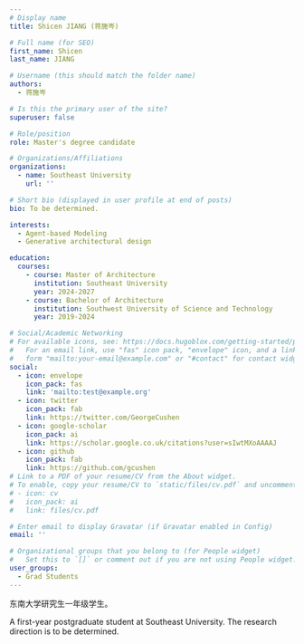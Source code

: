 ```yaml
---
# Display name
title: Shicen JIANG (蒋施岑)

# Full name (for SEO)
first_name: Shicen
last_name: JIANG

# Username (this should match the folder name)
authors:
  - 蒋施岑 

# Is this the primary user of the site?
superuser: false

# Role/position
role: Master's degree candidate 

# Organizations/Affiliations
organizations:
  - name: Southeast University
    url: ''

# Short bio (displayed in user profile at end of posts)
bio: To be determined.

interests:
  - Agent-based Modeling
  - Generative architectural design

education:
  courses:
    - course: Master of Architecture
      institution: Southeast University
      year: 2024-2027
    - course: Bachelor of Architecture
      institution: Southwest University of Science and Technology
      year: 2019-2024

# Social/Academic Networking
# For available icons, see: https://docs.hugoblox.com/getting-started/page-builder/#icons
#   For an email link, use "fas" icon pack, "envelope" icon, and a link in the
#   form "mailto:your-email@example.com" or "#contact" for contact widget.
social:
  - icon: envelope
    icon_pack: fas
    link: 'mailto:test@example.org'
  - icon: twitter
    icon_pack: fab
    link: https://twitter.com/GeorgeCushen
  - icon: google-scholar
    icon_pack: ai
    link: https://scholar.google.co.uk/citations?user=sIwtMXoAAAAJ
  - icon: github
    icon_pack: fab
    link: https://github.com/gcushen
# Link to a PDF of your resume/CV from the About widget.
# To enable, copy your resume/CV to `static/files/cv.pdf` and uncomment the lines below.
# - icon: cv
#   icon_pack: ai
#   link: files/cv.pdf

# Enter email to display Gravatar (if Gravatar enabled in Config)
email: ''

# Organizational groups that you belong to (for People widget)
#   Set this to `[]` or comment out if you are not using People widget.
user_groups:
  - Grad Students
---
```


东南大学研究生一年级学生。

A first-year postgraduate student at Southeast University. The research direction is to be determined. 
